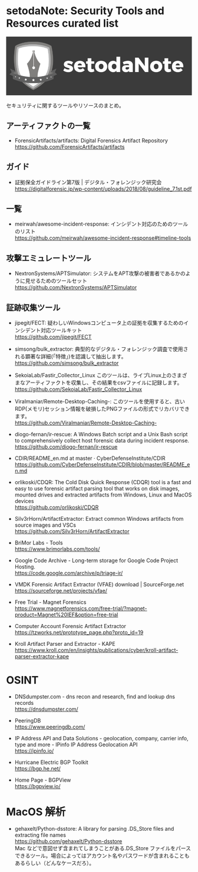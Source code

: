 # setodaNote: Security Tools and Resources curated list
![setodaNote](setodaNote_logo.png "logo")

セキュリティに関するツールやリソースのまとめ。


## アーティファクトの一覧
- ForensicArtifacts/artifacts: Digital Forensics Artifact Repository  
https://github.com/ForensicArtifacts/artifacts

## ガイド
- 証拠保全ガイドライン第7版 | デジタル・フォレンジック研究会  
https://digitalforensic.jp/wp-content/uploads/2018/08/guideline_7.1st.pdf

## 一覧
- meirwah/awesome-incident-response: インシデント対応のためのツールのリスト   
https://github.com/meirwah/awesome-incident-response#timeline-tools

## 攻撃エミュレートツール
- NextronSystems/APTSimulator: システムをAPT攻撃の被害者であるかのように見せるためのツールセット   
https://github.com/NextronSystems/APTSimulator

## 証跡収集ツール
- jipegit/FECT: 疑わしいWindowsコンピュータ上の証拠を収集するためのインシデント対応ツールキット  
https://github.com/jipegit/FECT

- simsong/bulk_extractor: 典型的なデジタル・フォレンジック調査で使用される顕著な詳細(「特徴」)を認識して抽出します。   
https://github.com/simsong/bulk_extractor

- SekoiaLab/Fastir_Collector_Linux このツールは、ライブLinux上のさまざまなアーティファクトを収集し、その結果をcsvファイルに記録します。   
https://github.com/SekoiaLab/Fastir_Collector_Linux

- Viralmaniar/Remote-Desktop-Caching-: このツールを使用すると、古いRDP(メモリ)セッション情報を破損したPNGファイルの形式でリカバリできます。   
https://github.com/Viralmaniar/Remote-Desktop-Caching-

- diogo-fernan/ir-rescue: A Windows Batch script and a Unix Bash script to comprehensively collect host forensic data during incident response.   
https://github.com/diogo-fernan/ir-rescue

- CDIR/README_en.md at master · CyberDefenseInstitute/CDIR   
https://github.com/CyberDefenseInstitute/CDIR/blob/master/README_en.md

- orlikoski/CDQR: The Cold Disk Quick Response (CDQR) tool is a fast and easy to use forensic artifact parsing tool that works on disk images, mounted drives and extracted artifacts from Windows, Linux and MacOS devices   
https://github.com/orlikoski/CDQR

- Silv3rHorn/ArtifactExtractor: Extract common Windows artifacts from source images and VSCs   
https://github.com/Silv3rHorn/ArtifactExtractor

- BriMor Labs - Tools   
https://www.brimorlabs.com/tools/

- Google Code Archive - Long-term storage for Google Code Project Hosting.   
https://code.google.com/archive/p/triage-ir/

- VMDK Forensic Artifact Extractor (VFAE) download | SourceForge.net  
https://sourceforge.net/projects/vfae/

- Free Trial - Magnet Forensics   
https://www.magnetforensics.com/free-trial/?magnet-product=Magnet%20IEF&option=free-trial

- Computer Account Forensic Artifact Extractor   
https://tzworks.net/prototype_page.php?proto_id=19

- Kroll Artifact Parser and Extractor - KAPE   
https://www.kroll.com/en/insights/publications/cyber/kroll-artifact-parser-extractor-kape


# OSINT
- DNSdumpster.com - dns recon and research, find and lookup dns records   
https://dnsdumpster.com/

- PeeringDB  
https://www.peeringdb.com/

- IP Address API and Data Solutions - geolocation, company, carrier info, type and more - IPinfo IP Address Geolocation API   
https://ipinfo.io/

- Hurricane Electric BGP Toolkit  
https://bgp.he.net/

- Home Page - BGPView   
https://bgpview.io/

# MacOS 解析
- gehaxelt/Python-dsstore: A library for parsing .DS_Store files and extracting file names   
https://github.com/gehaxelt/Python-dsstore  
Mac などで意図せず含まれてしまうことがある.DS_Store ファイルをパースできるツール。場合によってはアカウント名やパスワードが含まれることもあるらしい（どんなケースだろ）。





